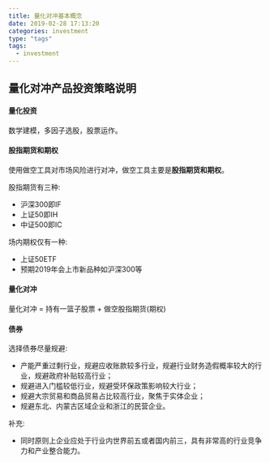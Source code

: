 ```yaml
---
title: 量化对冲基本概念
date: 2019-02-28 17:13:20
categories: investment
type: "tags"
tags:
  - investment
---
```


## 量化对冲产品投资策略说明

#### 量化投资

数学建模，多因子选股，股票运作。

#### 股指期货和期权

使用做空工具对市场风险进行对冲，做空工具主要是**股指期货和期权**。

股指期货有三种:

- 沪深300即IF
- 上证50即IH
- 中证500即IC

<!-- more -->

场内期权仅有一种:

- 上证50ETF
- 预期2019年会上市新品种如沪深300等

#### 量化对冲

量化对冲 = 持有一篮子股票 + 做空股指期货(期权)

#### 债券

选择债券尽量规避:

- 产能严重过剩行业，规避应收账款较多行业，规避行业财务造假概率较大的行业，规避政府补贴较高行业；
- 规避进入门槛较低行业，规避受环保政策影响较大行业；
- 规避大宗贸易和商品贸易占比较高行业，聚焦于实体企业；
- 规避东北、内蒙古区域企业和浙江的民营企业。

补充:

- 同时原则上企业应处于行业内世界前五或者国内前三，具有非常高的行业竞争力和产业整合能力。

